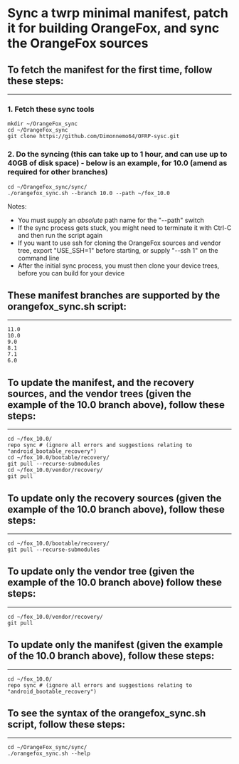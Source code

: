 # Sync a twrp minimal manifest, patch it for building OrangeFox, and sync the OrangeFox sources

## To fetch the manifest for the first time, follow these steps: ##
------------------------------------

### 1. Fetch these sync tools ###
	mkdir ~/OrangeFox_sync
	cd ~/OrangeFox_sync
	git clone https://github.com/Dimonnemo64/OFRP-sysc.git

### 2. Do the syncing (this can take up to 1 hour, and can use up to 40GB of disk space) - below is an example, for 10.0 (amend as required for other branches) ##
	cd ~/OrangeFox_sync/sync/
	./orangefox_sync.sh --branch 10.0 --path ~/fox_10.0
Notes:
- You must supply an *absolute* path name for the "--path" switch
- If the sync process gets stuck, you might need to terminate it with Ctrl-C and then run the script again
- If you want to use ssh for cloning the OrangeFox sources and vendor tree, export "USE_SSH=1" before starting, or supply "--ssh 1" on the command line
- After the initial sync process, you must then clone your device trees, before you can build for your device

## These manifest branches are supported by the orangefox_sync.sh script: ##
----------------------------------
	11.0
	10.0
	9.0
	8.1
	7.1
	6.0

## To update the manifest, and the recovery sources, and the vendor trees (given the example of the 10.0 branch above), follow these steps: ##
----------------------------------
	cd ~/fox_10.0/
	repo sync # (ignore all errors and suggestions relating to "android_bootable_recovery")
	cd ~/fox_10.0/bootable/recovery/
	git pull --recurse-submodules
	cd ~/fox_10.0/vendor/recovery/
	git pull

## To update only the recovery sources (given the example of the 10.0 branch above), follow these steps: ##
----------------------------------
	cd ~/fox_10.0/bootable/recovery/
	git pull --recurse-submodules

## To update only the vendor tree (given the example of the 10.0 branch above) follow these steps: ##
----------------------------------
	cd ~/fox_10.0/vendor/recovery/
	git pull

## To update only the manifest (given the example of the 10.0 branch above), follow these steps: ##
----------------------------------
	cd ~/fox_10.0/
	repo sync # (ignore all errors and suggestions relating to "android_bootable_recovery")

## To see the syntax of the orangefox_sync.sh script, follow these steps: ##
----------------------------------
	cd ~/OrangeFox_sync/sync/
	./orangefox_sync.sh --help

